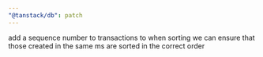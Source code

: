 ```yaml
---
"@tanstack/db": patch
---
```


add a sequence number to transactions to when sorting we can ensure that those created in the same ms are sorted in the correct order
